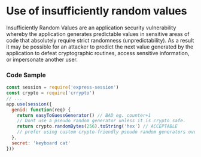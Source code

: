 # Use of insufficiently random values

Insufficiently Random Values are an application security vulnerability whereby the application generates predictable values in sensitive areas of code that absolutely require strict randomness (unpredictability). As a result it may be possible for an attacker to predict the next value generated by the application to defeat cryptographic routines, access sensitive information, or impersonate another user.



### Code Sample

```javascript
const session = require('express-session')
const crypto = require('crrypto')
// ...
app.use(session({
  genid: function(req) {
    return easyToGuessGenerator() // BAD eg. counter+1
    // Dont use a pseudo random generator unless it is crypto safe.
    return crypto.randomBytes(256).toString('hex') // ACCEPTABLE
    // prefer using custom crypto-friendly pseudo random generators over default
  },
  secret: 'keyboard cat'
}))
```
